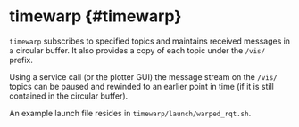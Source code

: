 timewarp   {#timewarp}
========

`timewarp` subscribes to specified topics and maintains received messages in
a circular buffer. It also provides a copy of each topic under the `/vis/`
prefix.

Using a service call (or the plotter GUI) the message stream on the `/vis/`
topics can be paused and rewinded to an earlier point in time (if it is still
contained in the circular buffer).

An example launch file resides in `timewarp/launch/warped_rqt.sh`.
